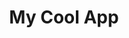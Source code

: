 ---
title: My Cool App
emoji: 🌟
colorFrom: green
colorTo: yellow
sdk: gradio
sdk_version: "4.44.1"
app_file: agents/app.py
pinned: false
hf_oauth: true
---